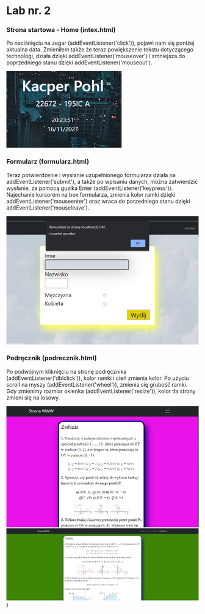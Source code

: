 # Lab nr. 2

### Strona startowa - Home (intex.html)

Po naciśnięciu na zegar (addEventListener('click')), pojawi nam się poniżej aktualna data. Zmieniłem także że teraz powiększenie tekstu dotyczącego technologi, działa dzięki addEventListener('mouseover') i zmniejsza do poprzedniego stanu dzięki addEventListener('mouseout').

![](assets/screenshot/home1.png)


### Formularz (formularz.html)

Teraz potwierdzenie i wysłanie uzupełnionego formularza działa na addEventListener('submit'), a także po wpisaniu danych, można zatwierdzić wysłanie, za pomocą guzika Enter (addEventListener('keypress')).
Najechanie kursorem na box formularza, zmienia kolor ramki dzięki addEventListener('mouseenter') oraz wraca do porzedniego stanu dzięki addEventListener('mouseleave').

![](assets/screenshot/formularz1.png)

### Podręcznik (podrecznik.html)

Po podwójnym kliknięciu na stronę podręcznika (addEventListener('dblclick')), kolor ramki i cień zmienia kolor. Po użyciu scroll na myszy (addEventListener('wheel')), zmienia się grubość ramki. Gdy zmienimy rozmiar okienka (addEventListener('resize')), kolor tła strony zmieni się na losowy.

![](assets/screenshot/podrecznik1.png)
![](assets/screenshot/podrecznik2.png)
)